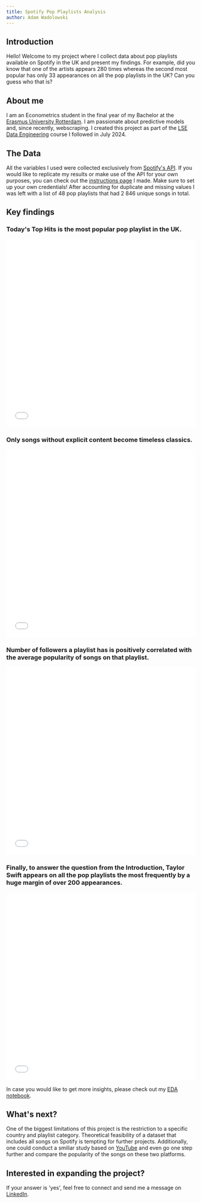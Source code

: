 ```yaml
---
title: Spotify Pop Playlists Analysis
author: Adam Wadolowski
---
```


## Introduction
Hello! Welcome to my project where I collect data about pop playlists available on Spotify in the UK and present my findings. For example, did you know that one of the artists appears 280 times whereas the second most popular has only 33 appearances on all the pop playlists in the UK? Can you guess who that is?

## About me
I am an Econometrics student in the final year of my Bachelor at the [Erasmus University Rotterdam](https://www.eur.nl/en). I am passionate about predictive models and, since recently, webscraping. I created this project as part of the [LSE Data Engineering](https://www.lse.ac.uk/study-at-lse/summer-schools/summer-school/courses/research-methods/me204) course I followed in July 2024.


## The Data
All the variables I used were collected exclusively from [Spotify's API](https://developer.spotify.com/documentation/web-api). If you would like to replicate my results or make use of the API for your own purposes, you can check out the [instructions page](../README.md) I made. Make sure to set up your own credentials! After accounting for duplicate and missing values I was left with a list of 48 pop playlists that had 2 846 unique songs in total.

## Key findings

### Today's Top Hits is the most popular pop playlist in the UK.
<iframe frameborder="0" src="figures/playlist_popularity.html" width="100%" height="500px"></iframe>

### Only songs without explicit content become timeless classics.
<iframe frameborder="0" src="figures/explicit_content_per_year.html" width="100%" height="500px"></iframe>

### Number of followers a playlist has is positively correlated with the average popularity of songs on that playlist.
<iframe frameborder="0" src="figures/images_plot.html" width="100%" height="500px"></iframe>

### Finally, to answer the question from the Introduction, Taylor Swift appears on all the pop playlists the most frequently by a huge margin of over 200 appearances.
<iframe frameborder="0" src="figures/singers_popularity.html" width="100%" height="500px"></iframe>

In case you would like to get more insights, please check out my [EDA notebook](../notebooks/NB03-Exploratory-Data-Analysis.ipynb).


## What's next?
One of the biggest limitations of this project is the restriction to a specific country and playlist category. Theoretical feasibility of a dataset that includes all songs on Spotify is tempting for further projects. Additionally, one could conduct a smiliar study based on [YouTube](https://developers.google.com/youtube/v3) and even go one step further and compare the popularity of the songs on these two platforms. 

## Interested in expanding the project?
If your answer is 'yes', feel free to connect and send me a message on [LinkedIn](www.linkedin.com/in/adam-wadolowski). 